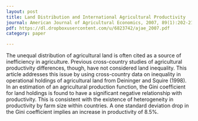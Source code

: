 ```yaml
---
layout: post
title: Land Distribution and International Agricultural Productivity
journal: American Journal of Agricultural Economics, 2007, 89(1):202-216
pdf: https://dl.dropboxusercontent.com/u/6823742/ajae_2007.pdf
category: paper

---
```

The unequal distribution of agricultural land is often cited as a source of inefficiency in agriculture.  Previous cross-country studies of agricultural productivity differences, though, have not considered land inequality.  This article addresses this issue by using cross-country data on inequality in operational holdings of agricultural land from Deininger and Squire (1998).  In an estimation of an agricultural production function, the Gini coefficient for land holdings is found to have a significant negative relationship with productivity.  This is consistent with the existence of heterogeneity in productivity by farm size within countries.  A one standard deviation drop in the Gini coefficient implies an increase in productivity of 8.5%.
